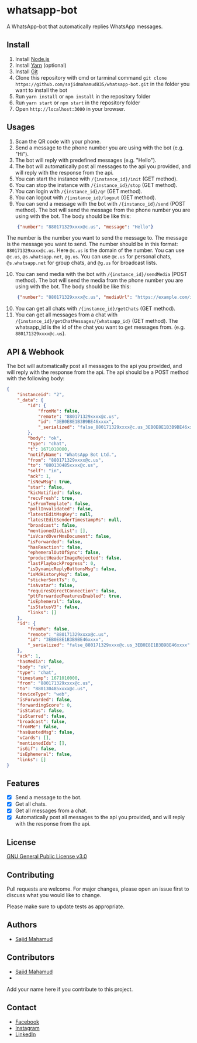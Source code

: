 # whatsapp-bot
A WhatsApp-bot that automatically replies WhatsApp messages.

## Install
1. Install [Node.js](https://nodejs.org/en/download/)
2. Install [Yarn](https://yarnpkg.com/en/docs/install) (optional)
3. Install [Git](https://git-scm.com/downloads)
4. Clone this repository with cmd or tarminal command ```git clone https://github.com/sajidmahamud835/whatsapp-bot.git``` in the folder you want to install the bot
5. Run `yarn install` or `npm install` in the repository folder
6. Run `yarn start` or `npm start` in the repository folder
7. Open ``http://localhost:3000`` in your browser.

## Usages
1. Scan the QR code with your phone.
2. Send a message to the phone number you are using with the bot (e.g. "Hi").
3. The bot will reply with predefined messages (e.g. "Hello").
4. The bot will automatically post all messages to the api you provided, and will reply with the response from the api.
5. You can start the instance with ``/{instance_id}/init`` (GET method).
6. You can stop the instance with ``/{instance_id}/stop`` (GET method).
7. You can login with ``/{instance_id}/qr`` (GET method).
8. You can logout with ``/{instance_id}/logout`` (GET method).
9. You can send a message with the bot with ``/{instance_id}/send`` (POST method). The bot will send the message from the phone number you are using with the bot. The body should be like this: 

```json
    {"number": "880171329xxxx@c.us", "message": "Hello"}
```

The number is the number you want to send the message to. The message is the message you want to send. The number should be in this format: ``880171329xxxx@c.us``. Here ``@c.us`` is the domain of the number. You can use ``@c.us``, ``@s.whatsapp.net``, ``@g.us``. You can use ``@c.us`` for personal chats, ``@s.whatsapp.net`` for group chats, and ``@g.us`` for broadcast lists.

10. You can send media with the bot with ``/{instance_id}/sendMedia`` (POST method). The bot will send the media from the phone number you are using with the bot. The body should be like this: 

```json
    {"number": "880171329xxxx@c.us", "mediaUrl": "https://example.com/image.jpg"}
```
10. You can get all chats with ``/{instance_id}/getChats`` (GET method).
11. You can get all messages from a chat with ``/{instance_id}/getChatMessages/{whatsapp_id}`` (GET method). The whatsapp_id is the id of the chat you want to get messages from. (e.g. `880171329xxxx@c.us`).

## API & Webhook
The bot will automatically post all messages to the api you provided, and will reply with the response from the api. The api should be a POST method with the following body:
```json
{
    "instanceid": "2",
    "_data": {
        "id": {
            "fromMe": false,
            "remote": "880171329xxxx@c.us",
            "id": "3EB0E8E1B3B9BE46xxxx",
            "_serialized": "false_880171329xxxx@c.us_3EB0E8E1B3B9BE46xxxx"
        },
        "body": "ok",
        "type": "chat",
        "t": 1671010000,
        "notifyName": "WhatsApp Bot Ltd.",
        "from": "880171329xxxx@c.us",
        "to": "880130485xxxx@c.us",
        "self": "in",
        "ack": 1,
        "isNewMsg": true,
        "star": false,
        "kicNotified": false,
        "recvFresh": true,
        "isFromTemplate": false,
        "pollInvalidated": false,
        "latestEditMsgKey": null,
        "latestEditSenderTimestampMs": null,
        "broadcast": false,
        "mentionedJidList": [],
        "isVcardOverMmsDocument": false,
        "isForwarded": false,
        "hasReaction": false,
        "ephemeralOutOfSync": false,
        "productHeaderImageRejected": false,
        "lastPlaybackProgress": 0,
        "isDynamicReplyButtonsMsg": false,
        "isMdHistoryMsg": false,
        "stickerSentTs": 0,
        "isAvatar": false,
        "requiresDirectConnection": false,
        "pttForwardedFeaturesEnabled": true,
        "isEphemeral": false,
        "isStatusV3": false,
        "links": []
    },
    "id": {
        "fromMe": false,
        "remote": "880171329xxxx@c.us",
        "id": "3EB0E8E1B3B9BE46xxxx",
        "_serialized": "false_880171329xxxx@c.us_3EB0E8E1B3B9BE46xxxx"
    },
    "ack": 1,
    "hasMedia": false,
    "body": "ok",
    "type": "chat",
    "timestamp": 1671010000,
    "from": "880171329xxxx@c.us",
    "to": "880130485xxxx@c.us",
    "deviceType": "web",
    "isForwarded": false,
    "forwardingScore": 0,
    "isStatus": false,
    "isStarred": false,
    "broadcast": false,
    "fromMe": false,
    "hasQuotedMsg": false,
    "vCards": [],
    "mentionedIds": [],
    "isGif": false,
    "isEphemeral": false,
    "links": []
}
```

## Features
- [x] Send a message to the bot.
- [x] Get all chats.
- [x] Get all messages from a chat.
- [x] Automatically post all messages to the api you provided, and will reply with the response from the api.

## License
[GNU General Public License v3.0](https://choosealicense.com/licenses/gpl-3.0/)

## Contributing
Pull requests are welcome. For major changes, please open an issue first to discuss what you would like to change.

Please make sure to update tests as appropriate.

## Authors
- [Sajid Mahamud](https://github.com/sajidmahamud835)

## Contributors
- [Sajid Mahamud](https://github.com/sajidmahamud835)
- 
Add your name here if you contribute to this project.

## Contact
- [Facebook](https://www.facebook.com/sajidbzs)
- [Instagram](https://www.instagram.com/sajidmahamud835)
- [LinkedIn](https://www.linkedin.com/in/sajidmahamud835)
